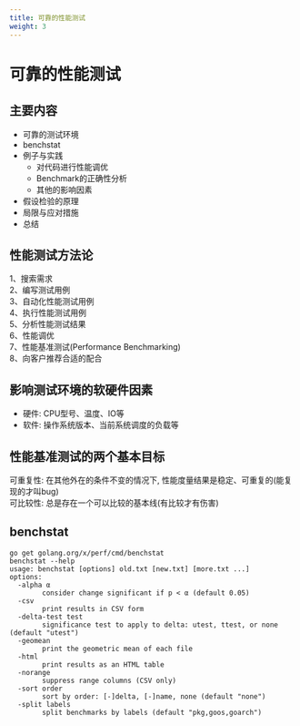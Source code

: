 ```yaml
---
title: 可靠的性能测试
weight: 3
---
```

# 可靠的性能测试
## 主要内容
* 可靠的测试环境
* benchstat
* 例子与实践
    * 对代码进行性能调优
    * Benchmark的正确性分析
    * 其他的影响因素
* 假设检验的原理
* 局限与应对措施
* 总结

## 性能测试方法论
1、搜索需求  
2、编写测试用例  
3、自动化性能测试用例  
4、执行性能测试用例  
5、分析性能测试结果  
6、性能调优  
7、性能基准测试(Performance Benchmarking)  
8、向客户推荐合适的配合  

## 影响测试环境的软硬件因素
* 硬件: CPU型号、温度、IO等
* 软件: 操作系统版本、当前系统调度的负载等

## 性能基准测试的两个基本目标
可重复性: 在其他外在的条件不变的情况下, 性能度量结果是稳定、可重复的(能复现的才叫bug)  
可比较性: 总是存在一个可以比较的基本线(有比较才有伤害)

## benchstat
```aidl
go get golang.org/x/perf/cmd/benchstat
benchstat --help
usage: benchstat [options] old.txt [new.txt] [more.txt ...]
options:
  -alpha α
    	consider change significant if p < α (default 0.05)
  -csv
    	print results in CSV form
  -delta-test test
    	significance test to apply to delta: utest, ttest, or none (default "utest")
  -geomean
    	print the geometric mean of each file
  -html
    	print results as an HTML table
  -norange
    	suppress range columns (CSV only)
  -sort order
    	sort by order: [-]delta, [-]name, none (default "none")
  -split labels
    	split benchmarks by labels (default "pkg,goos,goarch")
```
